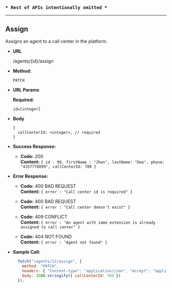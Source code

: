 ### `* Rest of APIs intentionally omitted *`

----
**Assign**
----
  Assigns an agent to a call center in the platform. 

* **URL**

  /agents/{id}/assign

* **Method:**

  `PATCH`

*  **URL Params**

   **Required:**

   `id=[integer]`

* **Body**
 
  ```
  {
    callCenterId: <integer>, // required
  }
  ```

* **Success Response:**

  * **Code:** 200 <br />
    **Content:** `{ id : 99, firstName : "Jhon", lastName: "Doe", phone: "4157778899", callCenterId: 789 }`
 
* **Error Response:**

  * **Code:** 400 BAD REQUEST <br />
    **Content:** `{ error : "Call center id is required" }`

  * **Code:** 400 BAD REQUEST <br />
    **Content:** `{ error : "Call center doesn't exist" }`

  * **Code:** 409 CONFLICT <br />
    **Content:** `{ error : "An agent with same extension is already assigned to call center" }`

  * **Code:** 404 NOT FOUND <br />
    **Content:** `{ error : "Agent not found" }`

* **Sample Call:**

  ```javascript
    fetch("/agents/12/assign", {
      method: "PATCH",
      headers: { "Content-type": "application/json", "Accept": "application/json" },
      body: JSON.stringify({ callCenterId: 789 })
    });
  ```
